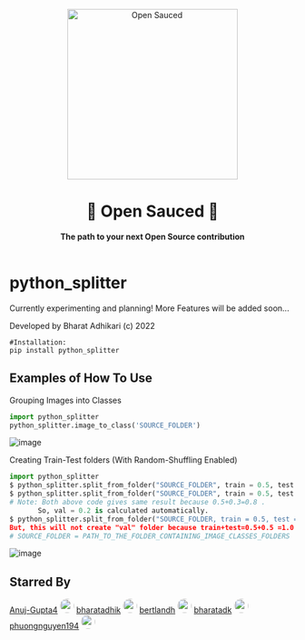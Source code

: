<div align="center">
  <br>
  <img alt="Open Sauced" src="https://i.ibb.co/7jPXt0Z/logo1-92f1a87f.png" width="300px">
  <h1>🍕 Open Sauced 🍕</h1>
  <strong>The path to your next Open Source contribution</strong>
</div>
<br>

# python_splitter

Currently experimenting and planning! More Features will be added soon...

Developed by Bharat Adhikari (c) 2022

```
#Installation:
pip install python_splitter
```

## Examples of How To Use 

Grouping Images into Classes
```python
import python_splitter
python_splitter.image_to_class('SOURCE_FOLDER')
```
![image](https://user-images.githubusercontent.com/51126350/201512011-056cdabf-de2f-4c00-b294-8fd31325ffe0.png)


Creating Train-Test folders (With Random-Shuffling Enabled)

```python
import python_splitter
$ python_splitter.split_from_folder("SOURCE_FOLDER", train = 0.5, test = 0.3, val = 0.2)
$ python_splitter.split_from_folder("SOURCE_FOLDER", train = 0.5, test = 0.3)
# Note: Both above code gives same result because 0.5+0.3=0.8 . 
	   So, val = 0.2 is calculated automatically.
$ python_splitter.split_from_folder("SOURCE_FOLDER, train = 0.5, test = 0.5)
But, this will not create "val" folder because train+test=0.5+0.5 =1.0
# SOURCE_FOLDER = PATH_TO_THE_FOLDER_CONTAINING_IMAGE_CLASSES_FOLDERS
```
![image](https://user-images.githubusercontent.com/51126350/201512419-305e313a-6e15-4c8c-892e-e34dec3f732e.png)

## Starred By
[Anuj-Gupta4](https://github.com/Anuj-Gupta4)
<img src='https://avatars.githubusercontent.com/u/84966248?v=4' width='25' height='25' style='border-radius: 50%;'>
[bharatadhik](https://github.com/bharatadhik)
<img src='https://avatars.githubusercontent.com/u/97297013?v=4' width='25' height='25' style='border-radius: 50%;'>
[bertlandh](https://github.com/bertlandh)
<img src='https://avatars.githubusercontent.com/u/27841491?v=4' width='25' height='25' style='border-radius: 50%;'>
[bharatadk](https://github.com/bharatadk)
<img src='https://avatars.githubusercontent.com/u/51126350?v=4' width='25' height='25' style='border-radius: 50%;'>
[phuongnguyen194](https://github.com/phuongnguyen194)
<img src='https://avatars.githubusercontent.com/u/94124578?v=4' width='25' height='25' style='border-radius: 50%;'>
